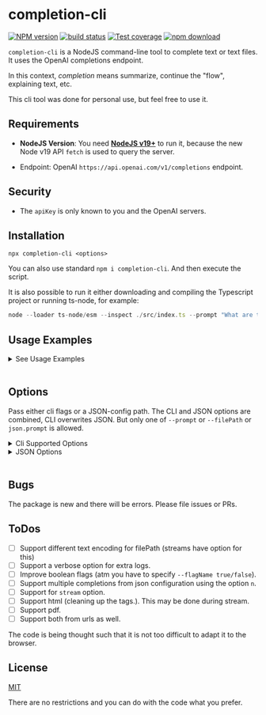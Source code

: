 # completion-cli

[![NPM version][npm-image]][npm-url]
[![build status][ci-image]][ci-url]
[![Test coverage][codecov-image]][codecov-url]
[![npm download][download-image]][download-url]

`completion-cli` is a NodeJS command-line tool to complete text or text files. It uses the OpenAI completions endpoint.

In this context, _completion_ means summarize, continue the "flow", explaining text, etc.

This cli tool was done for personal use, but feel free to use it.

## Requirements

- **NodeJS Version**: You need [**NodeJS v19+**](https://nodejs.org/en/download/current/) to run it, because the new Node v19 API `fetch` is used to query the server.

- Endpoint: OpenAI `https://api.openai.com/v1/completions` endpoint.

## Security

- The `apiKey` is only known to you and the OpenAI servers.

## Installation

`npx completion-cli <options>`

You can also use standard `npm i completion-cli`. And then execute the script.

It is also possible to run it either downloading and compiling the Typescript project or running ts-node, for example:

```typescript
node --loader ts-node/esm --inspect ./src/index.ts --prompt "What are the best places to live in Germany" --apiKey API_KEY_HERE --tokens 400 -T 0
```

## Usage Examples

<details>

<summary> See Usage Examples </summary>

- Send the text from `blogpost.txt` using supported option in the config file.

I tend to use this option almost exclusively.

```shell
 completion-cli -k this5436is546thekey25 -j ./path/to/config.json -f ./path/to/blogpost.txt
```

Example of a [json config here](./test/jsonConfig.json)

- Creative reply, 2000 tokens long roughly

```shell
 completion-cli -k this5436is546thekey25 -t 2000 -T 1 -p "Explain me the world:"
```

</details>
<br/>

## Options

Pass either cli flags or a JSON-config path. The CLI and JSON options are combined, CLI overwrites JSON. But only one of `--prompt` or `--filePath` or `json.prompt` is allowed.

<details>
<summary> Cli Supported Options </summary>

- `--help` or `-h`, shows all options.
- `--apiKey` or `-k`, your openAI api key, generated at [OpenAI Official Site](https://beta.openai.com/). **Example**: `completion-cli -k this5436is546thekey25`
- `--filePath` or `-f`, the relative path to the text file. **Example**: `completion-cli -f ./path/to/blogpost.txt`
- `--jsonConfig` or `-j`, path to a json file with any of the [Open AI Supported Options](#supported-onot both, and any of these overwrites ptions). **Example**: `completion-cli -j ./path/to/config.json`

The CLI only supports a small subset of [OpenAI options][1]

- `--prompt` or `-p`: one way to pass text. **Example**: `completion-cli -p Explain me the world: `. The length limit is 15000 bytes (ascii characters.)
- `--model` or `-m`, the default model used is _text-davinci-003_. Other flavours are: _text-curie-001_, _text-babbage-001_. Default `text-davinci-003`
- `--tokens` or `-t` the expected response length in tokens (max is 4096, about 1700 english words.)`
- `--temperature` or `-T` (capital **T**). How creative the model is. Float between 0 and 1. Default 0.
- `--echo` or `-e`. Explicit `boolean`. Indicates whether to concatenate the response to the prompt or not. You need to specify `--echo [true, false]`

</details>

<details>

<br/>

All the values in the object are optional. For explanations and default values check [the schema file](./OpenAIOptions).

<summary>JSON Options</summary>

```js
{
  "apiKey": string;
  "model": string;
  "prompt": string;
  "suffix": string;
  "max_tokens": number;
  "temperature": number;
  "top_p": number;
  "echo": boolean;
  "stop": string | string[];
  "presence_penalty": number;
  "frequency_penalty": number;
  "prePromptString": string;
  "postPromptString": string;
}
```

</details>

<br/>

## Bugs

The package is new and there will be errors. Please file issues or PRs.

## ToDos

- [ ] Support different text encoding for filePath (streams have option for this)
- [ ] Support a verbose option for extra logs.
- [ ] Improve boolean flags (atm you have to specify `--flagName true/false`).
- [ ] Support multiple completions from json configuration using the option `n`.
- [ ] Support for `stream` option.
- [ ] Support html (cleaning up the tags.). This may be done during stream.
- [ ] Support pdf.
- [ ] Support both from urls as well.

The code is being thought such that it is not too difficult to adapt it to the browser.

## License

[MIT](./LICENSE)

There are no restrictions and you can do with the code what you prefer.

[1]: https://beta.openai.com/docs/api-reference/completions/create
[npm-image]: https://img.shields.io/npm/v/completion-cli.svg
[npm-url]: https://www.npmjs.com/package/completion-cli
[ci-image]: https://github.com/santimirandarp/completion-cli/workflows/Node.js%20CI/badge.svg?branch=main
[ci-url]: https://github.com/santimirandarp/completion-cli/actions?query=workflow%3A%22Node.js+CI%22
[codecov-image]: https://img.shields.io/codecov/c/github/santimirandarp/completion-cli.svg
[codecov-url]: https://codecov.io/gh/santimirandarp/completion-cli
[download-image]: https://img.shields.io/npm/dm/completion-cli.svg
[download-url]: https://www.npmjs.com/package/completion-cli
